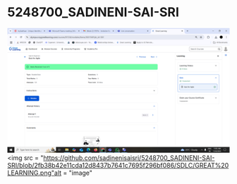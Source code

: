 # 5248700_SADINENI-SAI-SRI
![alt text](https://github.com/sadinenisaisri/5248700_SADINENI-SAI-SRI/blob/2fb38b42e11cda12d8437b7641c7695f296bf086/SDLC/GREAT%20LEARNING.png)
<img src = "https://github.com/sadinenisaisri/5248700_SADINENI-SAI-SRI/blob/2fb38b42e11cda12d8437b7641c7695f296bf086/SDLC/GREAT%20LEARNING.png"alt = "image"
